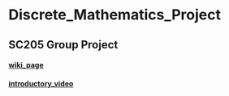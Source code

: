 # Discrete_Mathematics_Project
## SC205 Group Project 
#### __[wiki_page](https://htmlpreview.github.io/?https://github.com/sohamviradiya/Discrete_Mathematics_Project/blob/main/wiki_page/index.html)__
#### __[introductory_video](https://www.youtube.com/watch?v=dQw4w9WgXcQ)__

